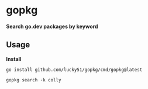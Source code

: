 # gopkg
 

**Search go.dev  packages  by keyword**

## Usage

**Install** 
```shell 
go install github.com/lucky51/gopkg/cmd/gopkg@latest
```
```shell 
gopkg search -k colly
```
